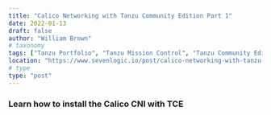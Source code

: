 ```yaml
---
title: "Calico Networking with Tanzu Community Edition Part 1"
date: 2022-01-13
draft: false
author: "William Brown"
# taxonomy
tags: ["Tanzu Portfolio", "Tanzu Mission Control", "Tanzu Community Edition"]
location: "https://www.sevenlogic.io/post/calico-networking-with-tanzu-community-edition-part-1"
# type
type: "post"
---
```



### Learn how to install the Calico CNI with TCE

